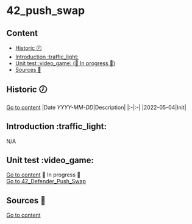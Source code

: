 # 42\_push\_swap

## Content
- [Historic :clock7:](#historic-clock7)
- [Introduction :traffic\_light:](#introduction-traffic_light)
- [Unit test :video\_game: (:construction: In progress :construction:)](#unit-test-video_game)
- [Sources :link:](#sources-link)

## Historic :clock7:
[Go to content](#content)
|Date _YYYY-MM-DD_|Description|
|:-|:-|
|2022-05-04|Init|

## Introduction :traffic\_light:
N/A

## Unit test :video\_game:
[Go to content](#content)
:construction: In progress :construction:  
[Go to 42\_Defender\_Push\_Swap](https://github.com/BarrierAntho/42_Defender_Push_Swap)

## Sources :link:
[Go to content](#content)
